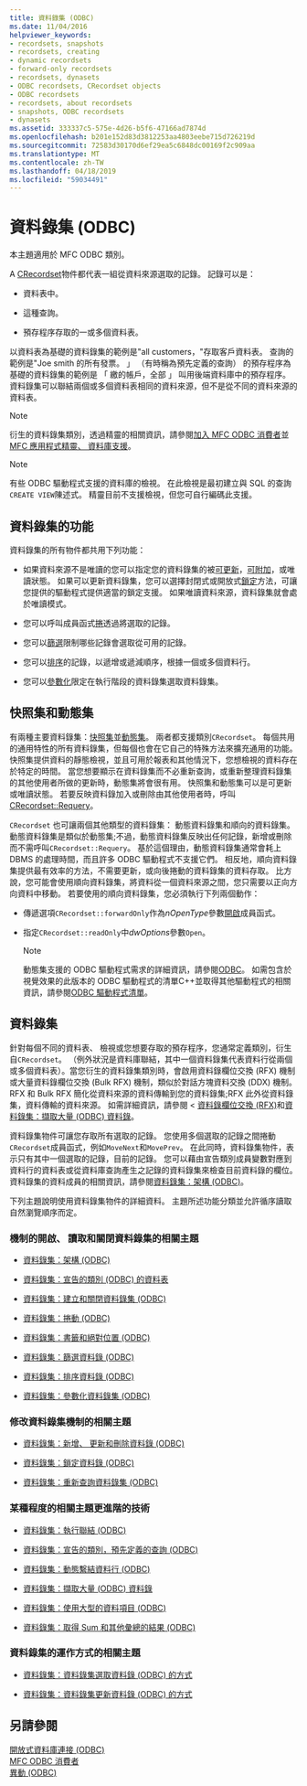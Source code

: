 ```yaml
---
title: 資料錄集 (ODBC)
ms.date: 11/04/2016
helpviewer_keywords:
- recordsets, snapshots
- recordsets, creating
- dynamic recordsets
- forward-only recordsets
- recordsets, dynasets
- ODBC recordsets, CRecordset objects
- ODBC recordsets
- recordsets, about recordsets
- snapshots, ODBC recordsets
- dynasets
ms.assetid: 333337c5-575e-4d26-b5f6-47166ad7874d
ms.openlocfilehash: b201e152d83d3812253aa4803eebe715d726219d
ms.sourcegitcommit: 72583d30170d6ef29ea5c6848dc00169f2c909aa
ms.translationtype: MT
ms.contentlocale: zh-TW
ms.lasthandoff: 04/18/2019
ms.locfileid: "59034491"
---
```

# <a name="recordset-odbc"></a>資料錄集 (ODBC)

本主題適用於 MFC ODBC 類別。

A [CRecordset](../../mfc/reference/crecordset-class.md)物件都代表一組從資料來源選取的記錄。 記錄可以是：

- 資料表中。

- 這種查詢。

- 預存程序存取的一或多個資料表。

以資料表為基礎的資料錄集的範例是"all customers，"存取客戶資料表。 查詢的範例是"Joe smith 的所有發票。 」 （有時稱為預先定義的查詢） 的預存程序為基礎的資料錄集的範例是 「 繳的帳戶，全部 」 叫用後端資料庫中的預存程序。 資料錄集可以聯結兩個或多個資料表相同的資料來源，但不是從不同的資料來源的資料表。

> [!NOTE]
>  衍生的資料錄集類別，透過精靈的相關資訊，請參閱[加入 MFC ODBC 消費者](../../mfc/reference/adding-an-mfc-odbc-consumer.md)並[MFC 應用程式精靈、 資料庫支援](../../mfc/reference/database-support-mfc-application-wizard.md)。

> [!NOTE]
>  有些 ODBC 驅動程式支援的資料庫的檢視。 在此檢視是最初建立與 SQL 的查詢`CREATE VIEW`陳述式。 精靈目前不支援檢視，但您可自行編碼此支援。

##  <a name="_core_recordset_capabilities"></a> 資料錄集的功能

資料錄集的所有物件都共用下列功能：

- 如果資料來源不是唯讀的您可以指定您的資料錄集的被[可更新](../../data/odbc/recordset-adding-updating-and-deleting-records-odbc.md)，[可附加](../../data/odbc/recordset-adding-updating-and-deleting-records-odbc.md)，或唯讀狀態。 如果可以更新資料錄集，您可以選擇封閉式或開放式[鎖定](../../data/odbc/recordset-locking-records-odbc.md)方法，可讓您提供的驅動程式提供適當的鎖定支援。 如果唯讀資料來源，資料錄集就會處於唯讀模式。

- 您可以呼叫成員函式[捲](../../data/odbc/recordset-scrolling-odbc.md)透過將選取的記錄。

- 您可以[篩選](../../data/odbc/recordset-filtering-records-odbc.md)限制哪些記錄會選取從可用的記錄。

- 您可以[排序](../../data/odbc/recordset-sorting-records-odbc.md)的記錄，以遞增或遞減順序，根據一個或多個資料行。

- 您可以[參數化](../../data/odbc/recordset-parameterizing-a-recordset-odbc.md)限定在執行階段的資料錄集選取資料錄集。

##  <a name="_core_snapshots_and_dynasets"></a> 快照集和動態集

有兩種主要資料錄集：[快照集](../../data/odbc/snapshot.md)並[動態集](../../data/odbc/dynaset.md)。 兩者都支援類別`CRecordset`。 每個共用的通用特性的所有資料錄集，但每個也會在它自己的特殊方法來擴充通用的功能。 快照集提供資料的靜態檢視，並且可用於報表和其他情況下，您想檢視的資料存在於特定的時間。 當您想要顯示在資料錄集而不必重新查詢，或重新整理資料錄集的其他使用者所做的更新時，動態集將會很有用。 快照集和動態集可以是可更新或唯讀狀態。 若要反映資料錄加入或刪除由其他使用者時，呼叫[CRecordset::Requery](../../mfc/reference/crecordset-class.md#requery)。

`CRecordset` 也可讓兩個其他類型的資料錄集： 動態資料錄集和順向的資料錄集。 動態資料錄集是類似於動態集;不過，動態資料錄集反映出任何記錄，新增或刪除而不需呼叫`CRecordset::Requery`。 基於這個理由，動態資料錄集通常會耗上 DBMS 的處理時間，而且許多 ODBC 驅動程式不支援它們。 相反地，順向資料錄集提供最有效率的方法，不需要更新，或向後捲動的資料錄集的資料存取。 比方說，您可能會使用順向資料錄集，將資料從一個資料來源之間，您只需要以正向方向資料中移動。 若要使用的順向資料錄集，您必須執行下列兩個動作：

- 傳遞選項`CRecordset::forwardOnly`作為*nOpenType*參數[開啟](../../mfc/reference/crecordset-class.md#open)成員函式。

- 指定`CRecordset::readOnly`中*dwOptions*參數`Open`。

    > [!NOTE]
    >  動態集支援的 ODBC 驅動程式需求的詳細資訊，請參閱[ODBC](../../data/odbc/odbc-basics.md)。 如需包含於視覺效果的此版本的 ODBC 驅動程式的清單C++並取得其他驅動程式的相關資訊，請參閱[ODBC 驅動程式清單](../../data/odbc/odbc-driver-list.md)。

##  <a name="_core_your_recordsets"></a> 資料錄集

針對每個不同的資料表、 檢視或您想要存取的預存程序，您通常定義類別，衍生自`CRecordset`。 （例外狀況是資料庫聯結，其中一個資料錄集代表資料行從兩個或多個資料表）。當您衍生的資料錄集類別時，會啟用資料錄欄位交換 (RFX) 機制或大量資料錄欄位交換 (Bulk RFX) 機制，類似於對話方塊資料交換 (DDX) 機制。 RFX 和 Bulk RFX 簡化從資料來源的資料傳輸到您的資料錄集;RFX 此外從資料錄集，資料傳輸的資料來源。 如需詳細資訊，請參閱 <<c0> [ 資料錄欄位交換 (RFX)](../../data/odbc/record-field-exchange-rfx.md)和[資料錄集：擷取大量 (ODBC) 資料錄](../../data/odbc/recordset-fetching-records-in-bulk-odbc.md)。

資料錄集物件可讓您存取所有選取的記錄。 您使用多個選取的記錄之間捲動`CRecordset`成員函式，例如`MoveNext`和`MovePrev`。 在此同時，資料錄集物件，表示只有其中一個選取的記錄，目前的記錄。 您可以藉由宣告類別成員變數對應到資料行的資料表或從資料庫查詢產生之記錄的資料錄集來檢查目前資料錄的欄位。 資料錄集的資料成員的相關資訊，請參閱[資料錄集：架構 (ODBC)](../../data/odbc/recordset-architecture-odbc.md)。

下列主題說明使用資料錄集物件的詳細資料。 主題所述功能分類並允許循序讀取自然瀏覽順序而定。

### <a name="topics-about-the-mechanics-of-opening-reading-and-closing-recordsets"></a>機制的開啟、 讀取和關閉資料錄集的相關主題

- [資料錄集：架構 (ODBC)](../../data/odbc/recordset-architecture-odbc.md)

- [資料錄集：宣告的類別 (ODBC) 的資料表](../../data/odbc/recordset-declaring-a-class-for-a-table-odbc.md)

- [資料錄集：建立和關閉資料錄集 (ODBC)](../../data/odbc/recordset-creating-and-closing-recordsets-odbc.md)

- [資料錄集：捲動 (ODBC)](../../data/odbc/recordset-scrolling-odbc.md)

- [資料錄集：書籤和絕對位置 (ODBC)](../../data/odbc/recordset-bookmarks-and-absolute-positions-odbc.md)

- [資料錄集：篩選資料錄 (ODBC)](../../data/odbc/recordset-filtering-records-odbc.md)

- [資料錄集：排序資料錄 (ODBC)](../../data/odbc/recordset-sorting-records-odbc.md)

- [資料錄集：參數化資料錄集 (ODBC)](../../data/odbc/recordset-parameterizing-a-recordset-odbc.md)

### <a name="topics-about-the-mechanics-of-modifying-recordsets"></a>修改資料錄集機制的相關主題

- [資料錄集：新增、 更新和刪除資料錄 (ODBC)](../../data/odbc/recordset-adding-updating-and-deleting-records-odbc.md)

- [資料錄集：鎖定資料錄 (ODBC)](../../data/odbc/recordset-locking-records-odbc.md)

- [資料錄集：重新查詢資料錄集 (ODBC)](../../data/odbc/recordset-requerying-a-recordset-odbc.md)

### <a name="topics-about-somewhat-more-advanced-techniques"></a>某種程度的相關主題更進階的技術

- [資料錄集：執行聯結 (ODBC)](../../data/odbc/recordset-performing-a-join-odbc.md)

- [資料錄集：宣告的類別，預先定義的查詢 (ODBC)](../../data/odbc/recordset-declaring-a-class-for-a-predefined-query-odbc.md)

- [資料錄集：動態繫結資料行 (ODBC)](../../data/odbc/recordset-dynamically-binding-data-columns-odbc.md)

- [資料錄集：擷取大量 (ODBC) 資料錄](../../data/odbc/recordset-fetching-records-in-bulk-odbc.md)

- [資料錄集：使用大型的資料項目 (ODBC)](../../data/odbc/recordset-working-with-large-data-items-odbc.md)

- [資料錄集：取得 Sum 和其他彙總的結果 (ODBC)](../../data/odbc/recordset-obtaining-sums-and-other-aggregate-results-odbc.md)

### <a name="topics-about-how-recordsets-work"></a>資料錄集的運作方式的相關主題

- [資料錄集：資料錄集選取資料錄 (ODBC) 的方式](../../data/odbc/recordset-how-recordsets-select-records-odbc.md)

- [資料錄集：資料錄集更新資料錄 (ODBC) 的方式](../../data/odbc/recordset-how-recordsets-update-records-odbc.md)

## <a name="see-also"></a>另請參閱

[開放式資料庫連接 (ODBC)](../../data/odbc/open-database-connectivity-odbc.md)<br/>
[MFC ODBC 消費者](../../mfc/reference/adding-an-mfc-odbc-consumer.md)<br/>
[異動 (ODBC)](../../data/odbc/transaction-odbc.md)